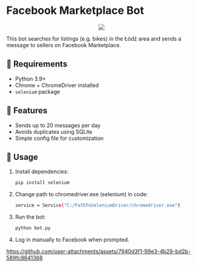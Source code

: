 # Facebook Marketplace Bot

<p align="center">
  <img src="https://i.postimg.cc/rsFn1BbS/Adobe-Express-file.png" />
</p>

This bot searches for listings (e.g. bikes) in the Łódź area and sends a message to sellers on Facebook Marketplace.

## 🔧 Requirements

- Python 3.9+
- Chrome + ChromeDriver installed
- `selenium` package

## 🧠 Features

- Sends up to 20 messages per day
- Avoids duplicates using SQLite
- Simple config file for customization

## 🚀 Usage

1. Install dependencies:
   ```bash
   pip install selenium
   ```
1. Change path to chromedriver.exe (selenium) in code:
   ```bash
   service = Service("C:/PathToSeleniumDriver/chromedriver.exe")
   ```
   
3. Run the bot:
   ```bash
   python bot.py
   ```

3. Log in manually to Facebook when prompted.



https://github.com/user-attachments/assets/7940d3f1-99e3-4b29-bd2b-589fc8641368



